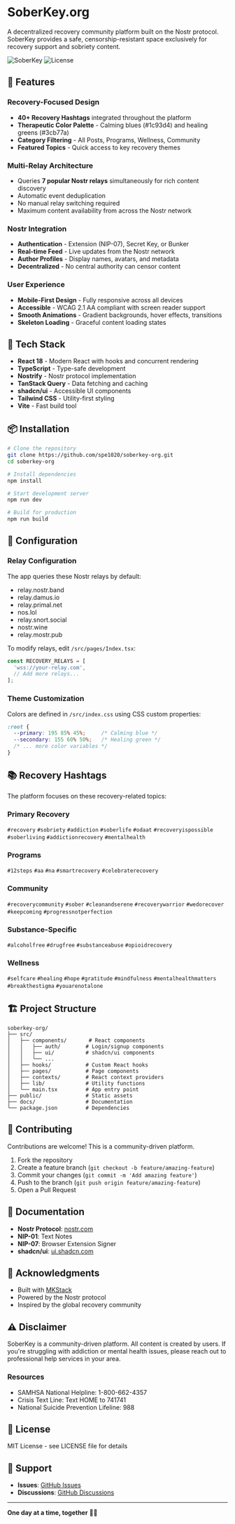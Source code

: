 # SoberKey.org

A decentralized recovery community platform built on the Nostr protocol. SoberKey provides a safe, censorship-resistant space exclusively for recovery support and sobriety content.

![SoberKey](https://img.shields.io/badge/Nostr-Recovery-blue)
![License](https://img.shields.io/badge/license-MIT-green)

## 🌟 Features

### Recovery-Focused Design
- **40+ Recovery Hashtags** integrated throughout the platform
- **Therapeutic Color Palette** - Calming blues (#1c93d4) and healing greens (#3cb77a)
- **Category Filtering** - All Posts, Programs, Wellness, Community
- **Featured Topics** - Quick access to key recovery themes

### Multi-Relay Architecture
- Queries **7 popular Nostr relays** simultaneously for rich content discovery
- Automatic event deduplication
- No manual relay switching required
- Maximum content availability from across the Nostr network

### Nostr Integration
- **Authentication** - Extension (NIP-07), Secret Key, or Bunker
- **Real-time Feed** - Live updates from the Nostr network
- **Author Profiles** - Display names, avatars, and metadata
- **Decentralized** - No central authority can censor content

### User Experience
- **Mobile-First Design** - Fully responsive across all devices
- **Accessible** - WCAG 2.1 AA compliant with screen reader support
- **Smooth Animations** - Gradient backgrounds, hover effects, transitions
- **Skeleton Loading** - Graceful content loading states

## 🚀 Tech Stack

- **React 18** - Modern React with hooks and concurrent rendering
- **TypeScript** - Type-safe development
- **Nostrify** - Nostr protocol implementation
- **TanStack Query** - Data fetching and caching
- **shadcn/ui** - Accessible UI components
- **Tailwind CSS** - Utility-first styling
- **Vite** - Fast build tool

## 📦 Installation

```bash
# Clone the repository
git clone https://github.com/spe1020/soberkey-org.git
cd soberkey-org

# Install dependencies
npm install

# Start development server
npm run dev

# Build for production
npm run build
```

## 🔧 Configuration

### Relay Configuration
The app queries these Nostr relays by default:
- relay.nostr.band
- relay.damus.io
- relay.primal.net
- nos.lol
- relay.snort.social
- nostr.wine
- relay.mostr.pub

To modify relays, edit `/src/pages/Index.tsx`:

```typescript
const RECOVERY_RELAYS = [
  'wss://your-relay.com',
  // Add more relays...
];
```

### Theme Customization
Colors are defined in `/src/index.css` using CSS custom properties:

```css
:root {
  --primary: 195 85% 45%;     /* Calming blue */
  --secondary: 155 60% 50%;   /* Healing green */
  /* ... more color variables */
}
```

## 📚 Recovery Hashtags

The platform focuses on these recovery-related topics:

### Primary Recovery
`#recovery` `#sobriety` `#addiction` `#soberlife` `#odaat` `#recoveryispossible` `#soberliving` `#addictionrecovery` `#mentalhealth`

### Programs
`#12steps` `#aa` `#na` `#smartrecovery` `#celebraterecovery`

### Community
`#recoverycommunity` `#sober` `#cleanandserene` `#recoverywarrior` `#wedorecover` `#keepcoming` `#progressnotperfection`

### Substance-Specific
`#alcoholfree` `#drugfree` `#substanceabuse` `#opioidrecovery`

### Wellness
`#selfcare` `#healing` `#hope` `#gratitude` `#mindfulness` `#mentalhealthmatters` `#breakthestigma` `#youarenotalone`

## 🏗️ Project Structure

```
soberkey-org/
├── src/
│   ├── components/       # React components
│   │   ├── auth/        # Login/signup components
│   │   ├── ui/          # shadcn/ui components
│   │   └── ...
│   ├── hooks/           # Custom React hooks
│   ├── pages/           # Page components
│   ├── contexts/        # React context providers
│   ├── lib/             # Utility functions
│   └── main.tsx         # App entry point
├── public/              # Static assets
├── docs/                # Documentation
└── package.json         # Dependencies
```

## 🤝 Contributing

Contributions are welcome! This is a community-driven platform.

1. Fork the repository
2. Create a feature branch (`git checkout -b feature/amazing-feature`)
3. Commit your changes (`git commit -m 'Add amazing feature'`)
4. Push to the branch (`git push origin feature/amazing-feature`)
5. Open a Pull Request

## 📖 Documentation

- **Nostr Protocol**: [nostr.com](https://nostr.com)
- **NIP-01**: Text Notes
- **NIP-07**: Browser Extension Signer
- **shadcn/ui**: [ui.shadcn.com](https://ui.shadcn.com)

## 🙏 Acknowledgments

- Built with [MKStack](https://soapbox.pub/mkstack)
- Powered by the Nostr protocol
- Inspired by the global recovery community

## ⚠️ Disclaimer

SoberKey is a community-driven platform. All content is created by users. If you're struggling with addiction or mental health issues, please reach out to professional help services in your area.

### Resources
- SAMHSA National Helpline: 1-800-662-4357
- Crisis Text Line: Text HOME to 741741
- National Suicide Prevention Lifeline: 988

## 📄 License

MIT License - see LICENSE file for details

## 💬 Support

- **Issues**: [GitHub Issues](https://github.com/spe1020/soberkey-org/issues)
- **Discussions**: [GitHub Discussions](https://github.com/spe1020/soberkey-org/discussions)

---

**One day at a time, together** 💙💚
